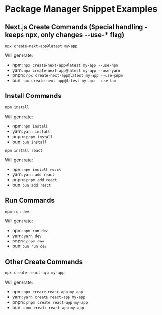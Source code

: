 # Package Manager Snippet Examples

## Next.js Create Commands (Special handling - keeps npx, only changes --use-* flag)

```bash
npx create-next-app@latest my-app
```

Will generate:
- npm: `npx create-next-app@latest my-app --use-npm`
- yarn: `npx create-next-app@latest my-app --use-yarn`
- pnpm: `npx create-next-app@latest my-app --use-pnpm`
- bun: `npx create-next-app@latest my-app --use-bun`

## Install Commands

```bash
npm install
```

Will generate:
- npm: `npm install`
- yarn: `yarn install`
- pnpm: `pnpm install`
- bun: `bun install`

```bash
npm install react
```

Will generate:
- npm: `npm install react`
- yarn: `yarn add react`
- pnpm: `pnpm add react`
- bun: `bun add react`

## Run Commands

```bash
npm run dev
```

Will generate:
- npm: `npm run dev`
- yarn: `yarn dev`
- pnpm: `pnpm dev`
- bun: `bun run dev`

## Other Create Commands

```bash
npx create-react-app my-app
```

Will generate:
- npm: `npx create-react-app my-app`
- yarn: `yarn create react-app my-app`
- pnpm: `pnpm create react-app my-app`
- bun: `bunx create-react-app my-app`